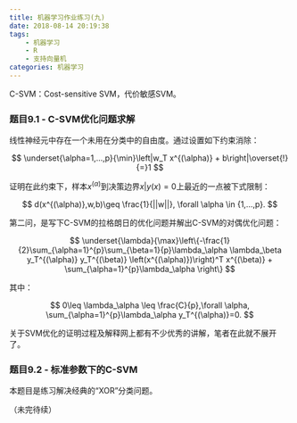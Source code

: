 ```yaml
---
title: 机器学习作业练习(九)
date: 2018-08-14 20:19:38
tags:
    - 机器学习
    - R
    - 支持向量机
categories: 机器学习
---
```


C-SVM：Cost-sensitive SVM，代价敏感SVM。

### 题目9.1 - C-SVM优化问题求解

线性神经元中存在一个未用在分类中的自由度。通过设置如下约束消除：

$$
\underset{\alpha=1,...,p}{\min}\left|w_T x^{(\alpha)} + b\right|\overset{!}{=}1
$$

证明在此约束下，样本$x^{(\alpha)}$到决策边界${x|y(x)=0}$上最近的一点被下式限制：

$$
d(x^{(\alpha)},w,b)\geq \frac{1}{||w||}, \forall \alpha \in {1,...,p}.
$$

第二问，是写下C-SVM的拉格朗日的优化问题并解出C-SVM的对偶优化问题：

$$
\underset{\lambda}{\max}\left\{-\frac{1}{2}\sum_{\alpha=1}^{p}\sum_{\beta=1}{p}\lambda_\alpha \lambda_\beta y_T^{(\alpha)} y_T^{(\beta)} \left(x^{(\alpha)})\right)^T x^{(\beta)} + \sum_{\alpha=1}^{p}\lambda_\alpha \right\}
$$

其中：

$$
0\leq \lambda_\alpha \leq \frac{C}{p},\forall \alpha, \sum_{\alpha=1}^{p}\lambda_\alpha y_T^{(\alpha)}=0.
$$

关于SVM优化的证明过程及解释网上都有不少优秀的讲解，笔者在此就不展开了。

### 题目9.2 - 标准参数下的C-SVM

本题目是练习解决经典的“XOR”分类问题。

（未完待续）